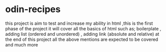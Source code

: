 # odin-recipes
<!-- introduction -->
this project is aim to test and increase my ability in html ,this is the first phase of the project it will cover all the basics of html such as;
boilerplate , adding list (ordered and unordered) , adding link (absolute and relative) at the end of this project all the above mentions are expected to be covered and much more